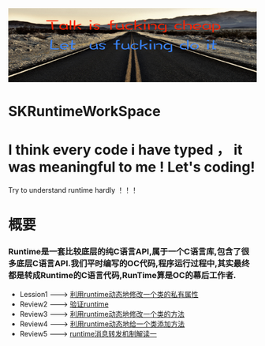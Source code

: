 <img src="https://github.com/AlexanderYeah/SKRuntimeWorkSpace/blob/master/talkischeap.png" style="width:100%;height:150px;padding:0;margin:0">
  
# SKRuntimeWorkSpace
# I think every code i have typed ， it was meaningful to me ! Let's coding!
Try to understand runtime hardly ！！！

# 概要
### Runtime是一套比较底层的纯C语言API,属于一个C语言库,包含了很多底层C语言API.我们平时编写的OC代码,程序运行过程中,其实最终都是转成Runtime的C语言代码,RunTime算是OC的幕后工作者.




* Lession1 ---> [利用runtime动态地修改一个类的私有属性](https://github.com/AlexanderYeah/SKRuntimeWorkSpace/blob/master/Review%201/lession1.md)
* Review2 ---> [验证runtime](https://github.com/AlexanderYeah/SKRuntimeWorkSpace/blob/master/Review%202/lession2.md)
* Review3 ---> [利用runtime动态地修改一个类的方法](https://github.com/AlexanderYeah/SKRuntimeWorkSpace/blob/master/Review%203/lession3.md)
* Review4 ---> [利用runtime动态地给一个类添加方法](https://github.com/AlexanderYeah/SKRuntimeWorkSpace/blob/master/Review%204/lession4.md)
* Review5 ---> [runtime消息转发机制解读一](https://github.com/AlexanderYeah/SKRuntimeWorkSpace/edit/master/Review%205/lession5.md)



